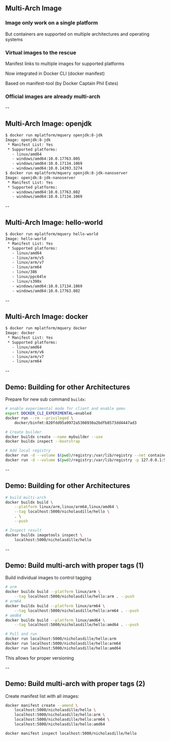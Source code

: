 ## Multi-Arch Image

### Image only work on a single platform

But containers are supported on multiple architectures and operating systems

### Virtual images to the rescue

Manifest links to multiple images for supported platforms

Now integrated in Docker CLI (docker manifest)

Based on manifest-tool (by Docker Captain Phil Estes)

### Official images are already multi-arch

--

## Multi-Arch Image: openjdk

```bash
$ docker run mplatform/mquery openjdk:8-jdk
Image: openjdk:8-jdk
 * Manifest List: Yes
 * Supported platforms:
   - linux/amd64
   - windows/amd64:10.0.17763.805
   - windows/amd64:10.0.17134.1069
   - windows/amd64:10.0.14393.3274
$ docker run mplatform/mquery openjdk:8-jdk-nanoserver
Image: openjdk:8-jdk-nanoserver
 * Manifest List: Yes
 * Supported platforms:
   - windows/amd64:10.0.17763.802
   - windows/amd64:10.0.17134.1069
```

--

## Multi-Arch Image: hello-world

```bash
$ docker run mplatform/mquery hello-world
Image: hello-world
 * Manifest List: Yes
 * Supported platforms:
   - linux/amd64
   - linux/arm/v5
   - linux/arm/v7
   - linux/arm64
   - linux/386
   - linux/ppc64le
   - linux/s390x
   - windows/amd64:10.0.17134.1069
   - windows/amd64:10.0.17763.802
```

--

## Multi-Arch Image: docker

```bash
$ docker run mplatform/mquery docker
Image: docker
 * Manifest List: Yes
 * Supported platforms:
   - linux/amd64
   - linux/arm/v6
   - linux/arm/v7
   - linux/arm64
```

--

## Demo: Building for other Architectures

Prepare for new sub command `buildx`:

```bash
# enable experimental mode for client and enable qemu
export DOCKER_CLI_EXPERIMENTAL=enabled
docker run --rm --privileged \
    docker/binfmt:820fdd95a9972a5308930a2bdfb8573dd4447ad3

# Create builder
docker buildx create --name mybuilder --use
docker buildx inspect --bootstrap

# Add local registry
docker run -d --volume $(pwd)/registry:/var/lib/registry --net container:buildx_buildkit_mybuilder0 registry:2
docker run -d --volume $(pwd)/registry:/var/lib/registry -p 127.0.0.1:5000:5000 registry:2
```

--

## Demo: Building for other Architectures

```bash
# build multi-arch
docker buildx build \
    --platform linux/arm,linux/arm64,linux/amd64 \
    --tag localhost:5000/nicholasdille/hello \
    . \
    --push

# Inspect result
docker buildx imagetools inspect \
    localhost:5000/nicholasdille/hello
```

--

## Demo: Build multi-arch with proper tags (1)

Build individual images to control tagging

```bash
# arm
docker buildx build --platform linux/arm \
    --tag localhost:5000/nicholasdille/hello:arm . --push
# arm64
docker buildx build --platform linux/arm64 \
    --tag localhost:5000/nicholasdille/hello:arm64 . --push
# amd64
docker buildx build --platform linux/amd64 \
    --tag localhost:5000/nicholasdille/hello:amd64 . --push

# Pull and run
docker run localhost:5000/nicholasdille/hello:arm
docker run localhost:5000/nicholasdille/hello:arm64
docker run localhost:5000/nicholasdille/hello:amd64
```

This allows for proper versioning

--

## Demo: Build multi-arch with proper tags (2)

Create manifest list with all images:

```bash
docker manifest create --amend \
    localhost:5000/nicholasdille/hello \
    localhost:5000/nicholasdille/hello:arm \
    localhost:5000/nicholasdille/hello:arm64 \
    localhost:5000/nicholasdille/hello:amd64

docker manifest inspect localhost:5000/nicholasdille/hello
```
